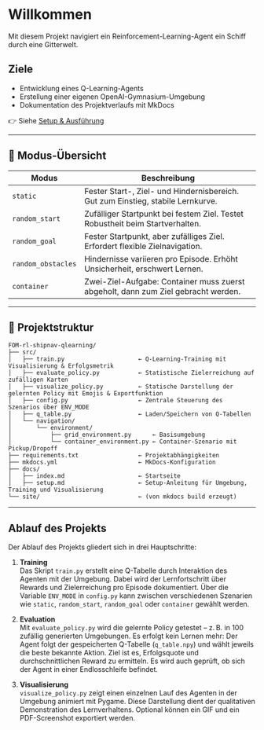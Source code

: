 # Willkommen

Mit diesem Projekt navigiert ein Reinforcement-Learning-Agent ein Schiff durch eine Gitterwelt.

## Ziele
- Entwicklung eines Q-Learning-Agents
- Erstellung einer eigenen OpenAI-Gymnasium-Umgebung
- Dokumentation des Projektverlaufs mit MkDocs

👉 Siehe [Setup & Ausführung](setup.md)

---

## 🔀 Modus-Übersicht

| Modus         | Beschreibung                                                                 |
|---------------|------------------------------------------------------------------------------|
| `static`      | Fester Start-, Ziel- und Hindernisbereich. Gut zum Einstieg, stabile Lernkurve. |
| `random_start`| Zufälliger Startpunkt bei festem Ziel. Testet Robustheit beim Startverhalten. |
| `random_goal` | Fester Startpunkt, aber zufälliges Ziel. Erfordert flexible Zielnavigation.   |
| `random_obstacles` | Hindernisse variieren pro Episode. Erhöht Unsicherheit, erschwert Lernen. |
| `container`   | Zwei-Ziel-Aufgabe: Container muss zuerst abgeholt, dann zum Ziel gebracht werden. |

---

## 📁 Projektstruktur

```text
FOM-rl-shipnav-qlearning/
├── src/
│   ├── train.py                     ← Q-Learning-Training mit Visualisierung & Erfolgsmetrik
│   ├── evaluate_policy.py           ← Statistische Zielerreichung auf zufälligen Karten
│   ├── visualize_policy.py          ← Statische Darstellung der gelernten Policy mit Emojis & Exportfunktion
│   ├── config.py                    ← Zentrale Steuerung des Szenarios über ENV_MODE
│   ├── q_table.py                   ← Laden/Speichern von Q-Tabellen
│   └── navigation/
│       └── environment/
│           ├── grid_environment.py      ← Basisumgebung
│           └── container_environment.py ← Container-Szenario mit Pickup/Dropoff
├── requirements.txt                 ← Projektabhängigkeiten
├── mkdocs.yml                       ← MkDocs-Konfiguration
├── docs/
│   ├── index.md                     ← Startseite
│   ├── setup.md                     ← Setup-Anleitung für Umgebung, Training und Visualisierung
└── site/                            ← (von mkdocs build erzeugt)
```

---

## Ablauf des Projekts

Der Ablauf des Projekts gliedert sich in drei Hauptschritte:

1. **Training**  
   Das Skript `train.py` erstellt eine Q-Tabelle durch Interaktion des Agenten mit der Umgebung. Dabei wird der Lernfortschritt über Rewards und Zielerreichung pro Episode dokumentiert. Über die Variable `ENV_MODE` in `config.py` kann zwischen verschiedenen Szenarien wie `static`, `random_start`, `random_goal` oder `container` gewählt werden.

2. **Evaluation**  
   Mit `evaluate_policy.py` wird die gelernte Policy getestet – z. B. in 100 zufällig generierten Umgebungen. Es erfolgt kein Lernen mehr: Der Agent folgt der gespeicherten Q-Tabelle (`q_table.npy`) und wählt jeweils die beste bekannte Aktion. Ziel ist es, Erfolgsquote und durchschnittlichen Reward zu ermitteln. Es wird auch geprüft, ob sich der Agent in einer Endlosschleife befindet.

3. **Visualisierung**  
   `visualize_policy.py` zeigt einen einzelnen Lauf des Agenten in der Umgebung animiert mit Pygame. Diese Darstellung dient der qualitativen Demonstration des Lernverhaltens. Optional können ein GIF und ein PDF-Screenshot exportiert werden.